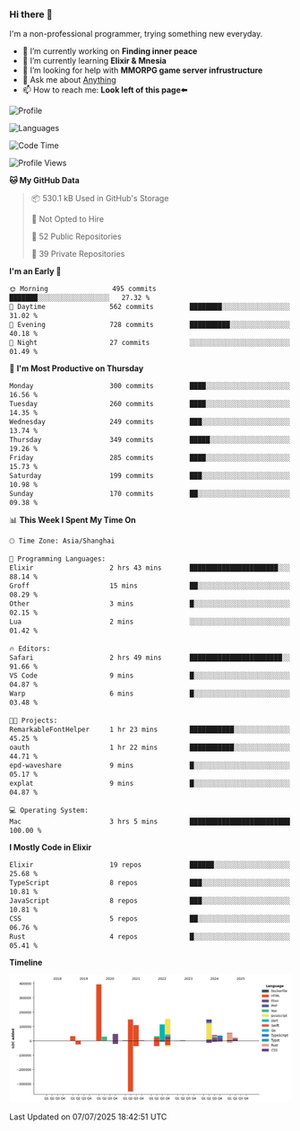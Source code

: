 ### Hi there 👋

I'm a non-professional programmer, trying something new everyday.

<!--
**dyzdyz010/dyzdyz010** is a ✨ _special_ ✨ repository because its `README.md` (this file) appears on your GitHub profile.
-->

- 🔭 I’m currently working on **Finding inner peace**
- 🌱 I’m currently learning **Elixir & Mnesia**
- 🤔 I’m looking for help with **MMORPG game server infrustructure**
- 💬 Ask me about [Anything](https://github.com/dyzdyz010/dyzdyz010/issues)
- 📫 How to reach me: **Look left of this page⬅️**

<!-- - 👯 I’m looking to collaborate on
- 😄 Pronouns: ...
- ⚡ Fun fact: ...
 -->
 
![Profile](https://github-readme-stats.vercel.app/api?username=dyzdyz010&count_private=true&show_icons=true&theme=dracula)

![Languages](https://github-readme-stats.vercel.app/api/top-langs/?username=dyzdyz010&layout=compact&theme=dracula)

<!--START_SECTION:waka-->
![Code Time](http://img.shields.io/badge/Code%20Time-2%2C040%20hrs%2053%20mins-blue)

![Profile Views](http://img.shields.io/badge/Profile%20Views-1-blue)

**🐱 My GitHub Data** 

> 📦 530.1 kB Used in GitHub's Storage 
 > 
> 🚫 Not Opted to Hire
 > 
> 📜 52 Public Repositories 
 > 
> 🔑 39 Private Repositories 
 > 
**I'm an Early 🐤** 

```text
🌞 Morning                495 commits         ███████░░░░░░░░░░░░░░░░░░   27.32 % 
🌆 Daytime                562 commits         ████████░░░░░░░░░░░░░░░░░   31.02 % 
🌃 Evening                728 commits         ██████████░░░░░░░░░░░░░░░   40.18 % 
🌙 Night                  27 commits          ░░░░░░░░░░░░░░░░░░░░░░░░░   01.49 % 
```
📅 **I'm Most Productive on Thursday** 

```text
Monday                   300 commits         ████░░░░░░░░░░░░░░░░░░░░░   16.56 % 
Tuesday                  260 commits         ████░░░░░░░░░░░░░░░░░░░░░   14.35 % 
Wednesday                249 commits         ███░░░░░░░░░░░░░░░░░░░░░░   13.74 % 
Thursday                 349 commits         █████░░░░░░░░░░░░░░░░░░░░   19.26 % 
Friday                   285 commits         ████░░░░░░░░░░░░░░░░░░░░░   15.73 % 
Saturday                 199 commits         ███░░░░░░░░░░░░░░░░░░░░░░   10.98 % 
Sunday                   170 commits         ██░░░░░░░░░░░░░░░░░░░░░░░   09.38 % 
```


📊 **This Week I Spent My Time On** 

```text
🕑︎ Time Zone: Asia/Shanghai

💬 Programming Languages: 
Elixir                   2 hrs 43 mins       ██████████████████████░░░   88.14 % 
Groff                    15 mins             ██░░░░░░░░░░░░░░░░░░░░░░░   08.29 % 
Other                    3 mins              █░░░░░░░░░░░░░░░░░░░░░░░░   02.15 % 
Lua                      2 mins              ░░░░░░░░░░░░░░░░░░░░░░░░░   01.42 % 

🔥 Editors: 
Safari                   2 hrs 49 mins       ███████████████████████░░   91.66 % 
VS Code                  9 mins              █░░░░░░░░░░░░░░░░░░░░░░░░   04.87 % 
Warp                     6 mins              █░░░░░░░░░░░░░░░░░░░░░░░░   03.48 % 

🐱‍💻 Projects: 
RemarkableFontHelper     1 hr 23 mins        ███████████░░░░░░░░░░░░░░   45.25 % 
oauth                    1 hr 22 mins        ███████████░░░░░░░░░░░░░░   44.71 % 
epd-waveshare            9 mins              █░░░░░░░░░░░░░░░░░░░░░░░░   05.17 % 
explat                   9 mins              █░░░░░░░░░░░░░░░░░░░░░░░░   04.87 % 

💻 Operating System: 
Mac                      3 hrs 5 mins        █████████████████████████   100.00 % 
```

**I Mostly Code in Elixir** 

```text
Elixir                   19 repos            ██████░░░░░░░░░░░░░░░░░░░   25.68 % 
TypeScript               8 repos             ███░░░░░░░░░░░░░░░░░░░░░░   10.81 % 
JavaScript               8 repos             ███░░░░░░░░░░░░░░░░░░░░░░   10.81 % 
CSS                      5 repos             ██░░░░░░░░░░░░░░░░░░░░░░░   06.76 % 
Rust                     4 repos             █░░░░░░░░░░░░░░░░░░░░░░░░   05.41 % 
```



**Timeline**

![Lines of Code chart](https://raw.githubusercontent.com/dyzdyz010/dyzdyz010/master/assets/bar_graph.png)


 Last Updated on 07/07/2025 18:42:51 UTC
<!--END_SECTION:waka-->
